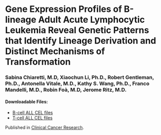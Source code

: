 # Gene Expression Profiles of B-lineage Adult Acute Lymphocytic Leukemia Reveal Genetic Patterns that Identify Lineage Derivation and Distinct Mechanisms of Transformation

### Sabina Chiaretti, M.D, Xiaochun Li, Ph.D., Robert Gentleman, Ph.D., Antonella Vitale, M.D., Kathy S. Wang, Ph.D., Franco Mandelli, M.D., Robin Foà, M.D, Jerome Ritz, M.D.

#### Downloadable Files:


* [B-cell ALL CEL files](B95.tgz)
* [T-cell ALL CEL files](T33.tgz)

Published in [Clinical Cancer Research](http://clincancerres.aacrjournals.org/current.shtml).

